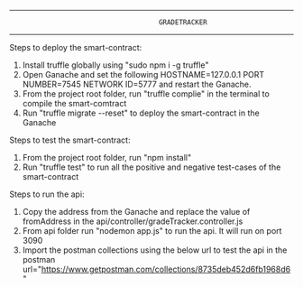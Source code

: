 ************************************************************************************************************
                                         GRADETRACKER
************************************************************************************************************

Steps to deploy the smart-contract:

1. Install truffle globally using "sudo npm i -g truffle"
2. Open Ganache and set the following
    HOSTNAME=127.0.0.1
    PORT NUMBER=7545
    NETWORK ID=5777
and restart the Ganache. 
3. From the project root folder, run "truffle complie" in the terminal to compile the smart-comtract
4. Run "truffle migrate --reset" to deploy the smart-contract in the Ganache


Steps to test the smart-contract:

1. From the project root folder, run "npm install"
2. Run "truffle test" to run all the positive and negative test-cases of the smart-contract


Steps to run the api:

1. Copy the address from the Ganache and replace the value of fromAddress in the api/controller/gradeTracker.controller.js
2. From api folder run "nodemon app.js" to run the api. It will run on port 3090
3. Import the postman collections using the below url to test the api in the postman
    url="https://www.getpostman.com/collections/8735deb452d6fb1968d6"
